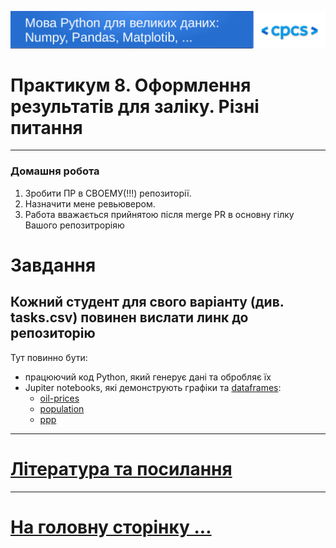 ![logo](../img/logo.png)
# Практикум 8. Оформлення результатів для заліку. Різні питання 

---

### Домашня робота

1. Зробити ПР в СВОЕМУ(!!!) репозиторії.
2. Назначити мене ревьювером.
3. Работа вважається прийнятою після merge PR в основну гілку Вашого репозитроріяю

# Завдання

## Кожний студент для свого варіанту (див. tasks.csv) повинен вислати линк до репозиторію

Тут повинно бути:

- працюючий код Python, який генерує дані та обробляє їх
- Jupiter notebooks, які демонструють графіки та [dataframes](datasets/.):
    - [oil-prices](datasets/oil-prices.zip)
    - [population](datasets/population.zip)
    - [ppp](datasets/ppp.zip)

---

# [Література та посилання](../links.md)

---

# [На головну сторінку ...](../../README.md)
